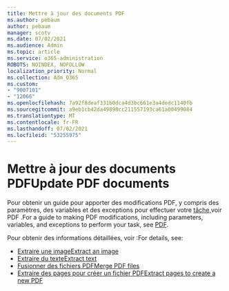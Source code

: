 ```yaml
---
title: Mettre à jour des documents PDF
ms.author: pebaum
author: pebaum
manager: scotv
ms.date: 07/02/2021
ms.audience: Admin
ms.topic: article
ms.service: o365-administration
ROBOTS: NOINDEX, NOFOLLOW
localization_priority: Normal
ms.collection: Adm_O365
ms.custom:
- "9007101"
- "12066"
ms.openlocfilehash: 7a92f8deaf331b0dca4d3bc661e3a4dedc1140fb
ms.sourcegitcommit: a9eb1cb42da49898cc211557193ca61a00499084
ms.translationtype: MT
ms.contentlocale: fr-FR
ms.lasthandoff: 07/02/2021
ms.locfileid: "53255975"
---
```

# <a name="update-pdf-documents"></a><span data-ttu-id="963ab-102">Mettre à jour des documents PDF</span><span class="sxs-lookup"><span data-stu-id="963ab-102">Update PDF documents</span></span>

<span data-ttu-id="963ab-103">Pour obtenir un guide pour apporter des modifications PDF, y compris des paramètres, des variables et des exceptions pour effectuer votre [tâche,](/power-automate/desktop-flows/actions-reference/pdf)voir PDF .</span><span class="sxs-lookup"><span data-stu-id="963ab-103">For a guide to making PDF modifications, including parameters, variables, and exceptions to perform your task, see [PDF](/power-automate/desktop-flows/actions-reference/pdf).</span></span>

<span data-ttu-id="963ab-104">Pour obtenir des informations détaillées, voir :</span><span class="sxs-lookup"><span data-stu-id="963ab-104">For details, see:</span></span>

- [<span data-ttu-id="963ab-105">Extraire une image</span><span class="sxs-lookup"><span data-stu-id="963ab-105">Extract an image</span></span>](/power-automate/desktop-flows/actions-reference/pdf#pdf-actions)
- [<span data-ttu-id="963ab-106">Extraire du texte</span><span class="sxs-lookup"><span data-stu-id="963ab-106">Extract text</span></span>](/power-automate/desktop-flows/actions-reference/pdf#extracttextfrompdfaction)
- [<span data-ttu-id="963ab-107">Fusionner des fichiers PDF</span><span class="sxs-lookup"><span data-stu-id="963ab-107">Merge PDF files</span></span>](/power-automate/desktop-flows/actions-reference/pdf#mergefiles)
- [<span data-ttu-id="963ab-108">Extraire des pages pour créer un fichier PDF</span><span class="sxs-lookup"><span data-stu-id="963ab-108">Extract pages to create a new PDF</span></span>](/power-automate/desktop-flows/actions-reference/pdf#extractpages)
